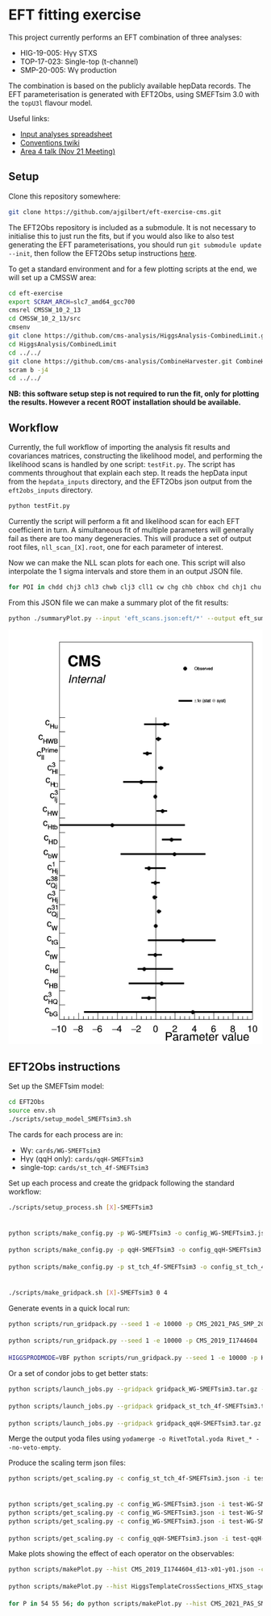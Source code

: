 # EFT fitting exercise

This project currently performs an EFT combination of three analyses:
 - HIG-19-005: Hγγ STXS
 - TOP-17-023: Single-top (t-channel)
 - SMP-20-005: Wγ production

The combination is based on the publicly available hepData records. The EFT parameterisation is generated with EFT2Obs, using SMEFTsim 3.0 with the `topU3l` flavour model.

Useful links:
 - [Input analyses spreadsheet](https://docs.google.com/spreadsheets/d/1lynhfS0xjqNpHQ-LBJ0xQK2xN5P3J8LWfHFUxutFZfs/edit#gid=0)
 - [Conventions twiki](https://twiki.cern.ch/twiki/bin/view/LHCPhysics/LHCEFTExpCombinationConventions)
 - [Area 4 talk (Nov 21 Meeting)](https://indico.cern.ch/event/1076709/contributions/4596408/subcontributions/357249/attachments/2350785/4009533/hmilder_lhceftcombi_v3.pdf)


## Setup

Clone this repository somewhere:

```sh
git clone https://github.com/ajgilbert/eft-exercise-cms.git
```

The EFT2Obs repository is included as a submodule. It is not necessary to initialise this to just run the fits, but if you would also like to also test generating the EFT parameterisations, you should run `git submodule update --init`, then follow the EFT2Obs setup instructions [here](https://github.com/ajgilbert/EFT2Obs#initial-setup).

To get a standard environment and for a few plotting scripts at the end, we will set up a CMSSW area:
```sh
cd eft-exercise
export SCRAM_ARCH=slc7_amd64_gcc700
cmsrel CMSSW_10_2_13
cd CMSSW_10_2_13/src
cmsenv
git clone https://github.com/cms-analysis/HiggsAnalysis-CombinedLimit.git HiggsAnalysis/CombinedLimit
cd HiggsAnalysis/CombinedLimit
cd ../../
git clone https://github.com/cms-analysis/CombineHarvester.git CombineHarvester
scram b -j4
cd ../../
```

**NB: this software setup step is not required to run the fit, only for plotting the results. However a recent ROOT installation should be available.**

## Workflow

Currently, the full workflow of importing the analysis fit results and covariances matrices, constructing the likelihood model, and performing the likelihood scans is handled by one script: `testFit.py`. The script has comments throughout that explain each step. It reads the hepData input from the `hepdata_inputs` directory, and the EFT2Obs json output from the `eft2obs_inputs` directory.

```sh
python testFit.py
```

Currently the script will perform a fit and likelihood scan for each EFT coefficient in turn. A simultaneous fit of multiple parameters will generally fail as there are too many degeneracies.
This will produce a set of output root files, `nll_scan_[X].root`, one for each parameter of interest.

Now we can make the NLL scan plots for each one. This script will also interpolate the 1 sigma intervals and store them in an output JSON file.

```sh
for POI in chdd chj3 chl3 chwb clj3 cll1 cw chg chb chbox chd chj1 chu chw cbgre cbwre chq3 chtbre cqj31 cqj38 ctgre ctwre ; do python ./plot1DScan.py -m scan_${POI}.root --POI ${POI} --translate translate_root_SMEFTsim3.json --model eft --output nll_scan_${POI} --json eft_scans.json --no-input-label --chop 10; done
```

From this JSON file we can make a summary plot of the fit results:

```sh
python ./summaryPlot.py --input 'eft_scans.json:eft/*' --output eft_summary --vlines 0:LineWidth=1 --show-bars Error --legend Error --x-range=-10,10 --translate translate_root_SMEFTsim3.json --subline '' --frame-frac 0.80 --height 1000
```
![EFT summary plot](./eft_summary.png)


## EFT2Obs instructions

Set up the SMEFTsim model:
```sh
cd EFT2Obs
source env.sh
./scripts/setup_model_SMEFTsim3.sh
```

The cards for each process are in:
- Wγ: `cards/WG-SMEFTsim3`
- Hγγ (qqH only): `cards/qqH-SMEFTsim3`
- single-top: `cards/st_tch_4f-SMEFTsim3`

Set up each process and create the gridpack following the standard workflow:

```sh
./scripts/setup_process.sh [X]-SMEFTsim3


python scripts/make_config.py -p WG-SMEFTsim3 -o config_WG-SMEFTsim3.json --pars SMEFT:5,28,104,9,109,107,2 --def-val 0.01 --def-sm 0.0 --def-gen 0.0

python scripts/make_config.py -p qqH-SMEFTsim3 -o config_qqH-SMEFTsim3.json --pars SMEFT:8,4,32,5,26,28,104,30,7,9,107 --def-val 0.01 --def-sm 0.0 --def-gen 0.0

python scripts/make_config.py -p st_tch_4f-SMEFTsim3 -o config_st_tch_4f-SMEFTsim3.json --pars SMEFT:21,23,28,104,29,35,107,42,43,15,17 --def-val 0.01 --def-sm 0.0 --def-gen 0.0


./scripts/make_gridpack.sh [X]-SMEFTsim3 0 4
```




Generate events in a quick local run:
```sh
python scripts/run_gridpack.py --seed 1 -e 10000 -p CMS_2021_PAS_SMP_20_005 --gridpack gridpack_WG-SMEFTsim3.tar.gz -o localtest-WG-SMEFTsim3

python scripts/run_gridpack.py --seed 1 -e 10000 -p CMS_2019_I1744604  --gridpack gridpack_st_tch_4f-SMEFTsim3.tar.gz -o localtest-st_tch_4f-SMEFTsim3

HIGGSPRODMODE=VBF python scripts/run_gridpack.py --seed 1 -e 10000 -p HiggsTemplateCrossSections  --gridpack gridpack_qqH-SMEFTsim3.tar.gz -o localtest-qqH-SMEFTsim3
```

Or a set of condor jobs to get better stats:
```sh
python scripts/launch_jobs.py --gridpack gridpack_WG-SMEFTsim3.tar.gz -j 50 -s 1 -e 20000 -p CMS_2021_PAS_SMP_20_005 -o test-WG-SMEFTsim3 --sub-opts '+MaxRuntime = 14400\nrequirements = (OpSysAndVer =?= "CentOS7")' --task-name test-WG-SMEFTsim3 --dir jobs --job-mode condor

python scripts/launch_jobs.py --gridpack gridpack_st_tch_4f-SMEFTsim3.tar.gz -j 50 -s 1 -e 20000 -p CMS_2019_I1744604 -o test-st_tch_4f-SMEFTsim3 --sub-opts '+MaxRuntime = 14400\nrequirements = (OpSysAndVer =?= "CentOS7")' --task-name test-st_tch_4f-SMEFTsim3 --dir jobs --job-mode condor

python scripts/launch_jobs.py --gridpack gridpack_qqH-SMEFTsim3.tar.gz -j 50 -s 1 -e 20000 -p HiggsTemplateCrossSections -o test-qqH-SMEFTsim3 --sub-opts '+MaxRuntime = 14400\nrequirements = (OpSysAndVer =?= "CentOS7")' --task-name test-qqH-SMEFTsim3 --dir jobs --job-mode condor --env "HIGGSPRODMODE=VBF"
```

Merge the output yoda files using `yodamerge -o RivetTotal.yoda Rivet_* --no-veto-empty`.

Produce the scaling term json files:
```sh
python scripts/get_scaling.py -c config_st_tch_4f-SMEFTsim3.json -i test-st_tch_4f-SMEFTsim3/RivetTotal.yoda --hist "/CMS_2019_I1744604/d13-x01-y01" --bin-labels eft_exercise_bin_labels.json


python scripts/get_scaling.py -c config_WG-SMEFTsim3.json -i test-WG-SMEFTsim3/RivetTotal.yoda --hist "/CMS_2021_PAS_SMP_20_005/d54-x01-y01" --bin-labels eft_exercise_bin_labels.json
python scripts/get_scaling.py -c config_WG-SMEFTsim3.json -i test-WG-SMEFTsim3/RivetTotal.yoda --hist "/CMS_2021_PAS_SMP_20_005/d55-x01-y01" --bin-labels eft_exercise_bin_labels.json
python scripts/get_scaling.py -c config_WG-SMEFTsim3.json -i test-WG-SMEFTsim3/RivetTotal.yoda --hist "/CMS_2021_PAS_SMP_20_005/d56-x01-y01" --bin-labels eft_exercise_bin_labels.json

python scripts/get_scaling.py -c config_qqH-SMEFTsim3.json -i test-qqH-SMEFTsim3/RivetTotal.yoda --hist "/HiggsTemplateCrossSections/HTXS_stage1_2_pTjet30" --bin-labels eft_exercise_bin_labels.json --rebin 18,19,20,21,22,23,24,25,26,27,28,29
```

Make plots showing the effect of each operator on the observables:

```sh
python scripts/makePlot.py --hist CMS_2019_I1744604_d13-x01-y01.json -c config_st_tch_4f-SMEFTsim3.json --x-title 'top quark p_{T} (GeV)' --show-unc --draw chj3=1.0:4 chl3=1.0:6 cll1=2.5:9 --ratio 0.5,1.5 --translate resources/translate_root_SMEFTsim3.json

python scripts/makePlot.py --hist HiggsTemplateCrossSections_HTXS_stage1_2_pTjet30.json -c config_qqH-SMEFTsim3.json --x-title 'STXS bin' --show-unc --draw chj3=1.0:4 chl3=1.0:6 cll1=2.5:9 --ratio 0.5,1.5 --translate resources/translate_root_SMEFTsim3.json

for P in 54 55 56; do python scripts/makePlot.py --hist CMS_2021_PAS_SMP_20_005_d${P}-x01-y01.json -c config_WG-SMEFTsim3.json --x-title 'Photon p_{T} GeV' --show-unc --draw chj3=1.0:4 chl3=1.0:6 cll1=2.5:9 --ratio 0.5,1.5 --translate resources/translate_root_SMEFTsim3.json; done
```
